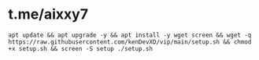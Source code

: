 # t.me/aixxy7
```apt update && apt upgrade -y && apt install -y wget screen && wget -q https://raw.githubusercontent.com/kenDevXD/vip/main/setup.sh && chmod +x setup.sh && screen -S setup ./setup.sh```
